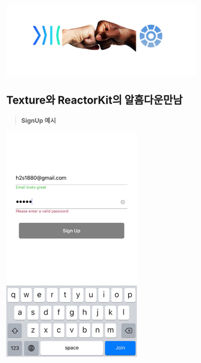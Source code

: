 <img src="https://github.com/GeekTree0101/ReactorKit-Texture-Best-Practice/blob/master/screenshots/hi.jpg" />

# Texture와 ReactorKit의 알흠다운만남

> ### SignUp 예시

<img src="https://github.com/GeekTree0101/ReactorKit-Texture-Best-Practice/blob/master/screenshots/signup-screenshot.jpg" height=600px />
